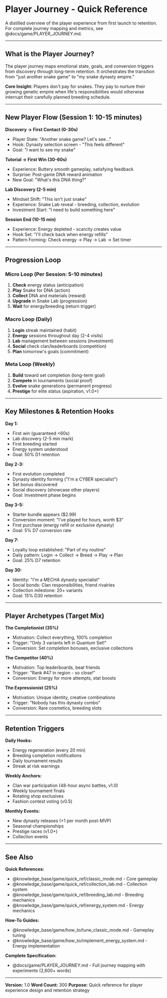 # Player Journey - Quick Reference

A distilled overview of the player experience from first launch to retention. For complete journey mapping and metrics, see @docs/game/PLAYER_JOURNEY.md.

---

## What is the Player Journey?

The player journey maps emotional state, goals, and conversion triggers from discovery through long-term retention. It orchestrates the transition from "just another snake game" to "my snake dynasty empire."

**Core Insight:** Players don't pay for snakes. They pay to nurture their growing genetic empire when life's responsibilities would otherwise interrupt their carefully planned breeding schedule.

---

## New Player Flow (Session 1: 10-15 minutes)

**Discovery → First Contact (0-30s)**
- Player State: "Another snake game? Let's see..."
- Hook: Dynasty selection screen - "This feels different"
- Goal: "I want to see my snake"

**Tutorial → First Win (30-60s)**
- Experience: Buttery smooth gameplay, satisfying feedback
- Surprise: Post-game DNA reward animation
- New Goal: "What's this DNA thing?"

**Lab Discovery (2-5 min)**
- Mindset Shift: "This isn't just snake"
- Experience: Snake Lab reveal - breeding, collection, evolution
- Investment Start: "I need to build something here"

**Session End (10-15 min)**
- Experience: Energy depleted - scarcity creates value
- Hook Set: "I'll check back when energy refills"
- Pattern Forming: Check energy → Play → Lab → Set timer

---

## Progression Loop

### Micro Loop (Per Session: 5-10 minutes)
1. **Check** energy status (anticipation)
2. **Play** Snake for DNA (action)
3. **Collect** DNA and materials (reward)
4. **Upgrade** in Snake Lab (progression)
5. **Wait** for energy/breeding (return trigger)

### Macro Loop (Daily)
1. **Login** streak maintained (habit)
2. **Energy** sessions throughout day (2-4 visits)
3. **Lab** management between sessions (investment)
4. **Social** check clan/leaderboards (competition)
5. **Plan** tomorrow's goals (commitment)

### Meta Loop (Weekly)
1. **Build** toward set completion (long-term goal)
2. **Compete** in tournaments (social proof)
3. **Evolve** snake generations (permanent progress)
4. **Prestige** for elite status (aspiration, v1.0+)

---

## Key Milestones & Retention Hooks

**Day 1:**
- First win (guaranteed <60s)
- Lab discovery (2-5 min mark)
- First breeding started
- Energy system understood
- Goal: 50% D1 retention

**Day 2-3:**
- First evolution completed
- Dynasty identity forming ("I'm a CYBER specialist")
- Set bonus discovered
- Social discovery (showcase other players)
- Goal: Investment phase begins

**Day 3-5:**
- Starter bundle appears ($2.99)
- Conversion moment: "I've played for hours, worth $3"
- First purchase (energy refill or exclusive dynasty)
- Goal: 5% D7 conversion rate

**Day 7:**
- Loyalty loop established: "Part of my routine"
- Daily pattern: Login → Collect → Breed → Play → Plan
- Goal: 25% D7 retention

**Day 30:**
- Identity: "I'm a MECHA dynasty specialist"
- Social bonds: Clan responsibilities, friend rivalries
- Collection milestone: 20+ variants
- Goal: 15% D30 retention

---

## Player Archetypes (Target Mix)

**The Completionist (35%)**
- Motivation: Collect everything, 100% completion
- Trigger: "Only 3 variants left in Quantum Set!"
- Conversion: Set completion bonuses, exclusive collections

**The Competitor (40%)**
- Motivation: Top leaderboards, beat friends
- Trigger: "Rank #47 in region - so close!"
- Conversion: Energy for more attempts, stat boosts

**The Expressionist (25%)**
- Motivation: Unique identity, creative combinations
- Trigger: "Nobody has this dynasty combo"
- Conversion: Rare cosmetics, breeding slots

---

## Retention Triggers

**Daily Hooks:**
- Energy regeneration (every 20 min)
- Breeding completion notifications
- Daily tournament results
- Streak at risk warnings

**Weekly Anchors:**
- Clan war participation (48-hour async battles, v1.0)
- Weekly tournament finals
- Rotating shop exclusives
- Fashion contest voting (v0.5)

**Monthly Events:**
- New dynasty releases (+1 per month post-MVP)
- Seasonal championships
- Prestige races (v1.0+)
- Collection events

---

## See Also

**Quick References:**
- @knowledge_base/game/quick_ref/classic_mode.md - Core gameplay
- @knowledge_base/game/quick_ref/collection_lab.md - Collection system
- @knowledge_base/game/quick_ref/breeding_lab.md - Breeding mechanics
- @knowledge_base/game/quick_ref/energy_system.md - Energy mechanics

**How-To Guides:**
- @knowledge_base/game/how_to/tune_classic_mode.md - Gameplay tuning
- @knowledge_base/game/how_to/implement_energy_system.md - Energy implementation

**Complete Specification:**
- @docs/game/PLAYER_JOURNEY.md - Full journey mapping with experiments (2,600+ words)

---

**Version:** 1.0
**Word Count:** 300
**Purpose:** Quick reference for player experience design and retention strategy
